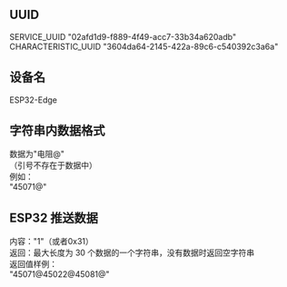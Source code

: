 ## UUID

SERVICE_UUID        "02afd1d9-f889-4f49-acc7-33b34a620adb"  
CHARACTERISTIC_UUID "3604da64-2145-422a-89c6-c540392c3a6a"

## 设备名

ESP32-Edge

## 字符串内数据格式

数据为"电阻@"  
（引号不存在于数据中）  
例如：  
"45071@"

## ESP32 推送数据

内容："1"（或者0x31）  
返回：最大长度为 30 个数据的一个字符串，没有数据时返回空字符串   
返回值样例：  
"45071@45022@45081@"